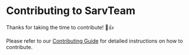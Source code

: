 # Contributing to SarvTeam

Thanks for taking the time to contribute! :tada::+1:

Please refer to our [Contributing Guide](https://www.sarv.com/docs/contributing-guide) for detailed instructions on how to contribute.
